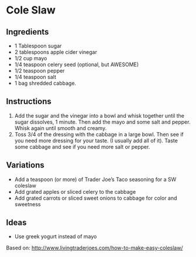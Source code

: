 # Cole Slaw

## Ingredients
- 1 Tablespoon sugar
- 2 tablespoons apple cider vinegar
- 1/2 cup mayo
- 1/4 teaspoon celery seed (optional, but AWESOME)
- 1/2 teaspoon pepper
- 1/4 teaspoon salt
- 1 bag shredded cabbage.

## Instructions
1. Add the sugar and the vinegar into a bowl and whisk together until the sugar dissolves, 1 minute. Then add the mayo and some salt and pepper. Whisk again until smooth and creamy.
1. Toss 3/4 of the dressing with the cabbage in a large bowl.  Then see if you need more dressing for your taste. (I usually add all of it). Taste some cabbage and see if you need more salt or pepper.

## Variations 
- Add a teaspoon (or more) of Trader Joe’s Taco seasoning for a SW coleslaw
- Add grated apples or sliced celery to the cabbage
- Add grated carrots or sliced sweet onions to cabbage for color and sweetness

## Ideas
- Use greek yogurt instead of mayo

Based on: http://www.livingtraderjoes.com/how-to-make-easy-coleslaw/
